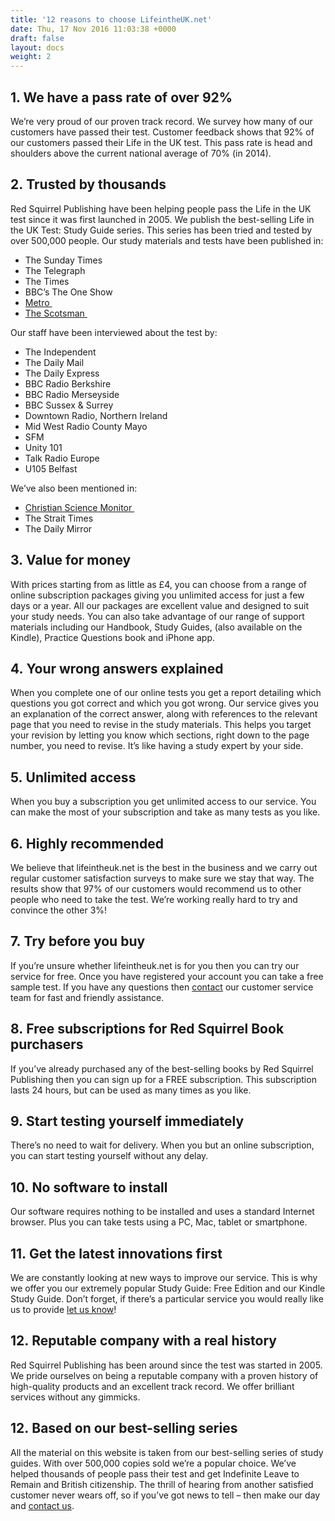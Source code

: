 ```yaml
---
title: '12 reasons to choose LifeintheUK.net'
date: Thu, 17 Nov 2016 11:03:38 +0000
draft: false
layout: docs
weight: 2
---
```



## 1. We have a pass rate of over 92%


We’re very proud of our proven track record. We survey how many of our customers have passed their test. Customer feedback shows that 92% of our customers passed their Life in the UK test. This pass rate is head and shoulders above the current national average of 70% (in 2014).

2. Trusted by thousands
-----------------------

Red Squirrel Publishing have been helping people pass the Life in the UK test since it was first launched in 2005. We publish the best-selling Life in the UK Test: Study Guide series. This series has been tried and tested by over 500,000 people. Our study materials and tests have been published in:

*   The Sunday Times
*   The Telegraph
*   The Times
*   BBC’s The One Show
*   [Metro ](http://www.metro.co.uk/news/article.html?in_article_id=83736&in_page_id=34)
*   [The Scotsman ](http://www.scotsman.com/news/new-scots-from-poland-doing-us-proud-1-1073681)

Our staff have been interviewed about the test by:

*   The Independent
*   The Daily Mail
*   The Daily Express
*   BBC Radio Berkshire
*   BBC Radio Merseyside
*   BBC Sussex & Surrey
*   Downtown Radio, Northern Ireland
*   Mid West Radio County Mayo
*   SFM
*   Unity 101
*   Talk Radio Europe
*   U105 Belfast

We’ve also been mentioned in:

*   [Christian Science Monitor ](http://www.csmonitor.com/2008/0131/p01s05-woeu.html)
*   The Strait Times
*   The Daily Mirror

3. Value for money
------------------

With prices starting from as little as £4, you can choose from a range of online subscription packages giving you unlimited access for just a few days or a year. All our packages are excellent value and designed to suit your study needs. You can also take advantage of our range of support materials including our Handbook, Study Guides, (also available on the Kindle), Practice Questions book and iPhone app.

4. Your wrong answers explained
-------------------------------

When you complete one of our online tests you get a report detailing which questions you got correct and which you got wrong. Our service gives you an explanation of the correct answer, along with references to the relevant page that you need to revise in the study materials. This helps you target your revision by letting you know which sections, right down to the page number, you need to revise. It’s like having a study expert by your side.

5. Unlimited access
-------------------

When you buy a subscription you get unlimited access to our service. You can make the most of your subscription and take as many tests as you like.

6. Highly recommended
---------------------

We believe that lifeintheuk.net is the best in the business and we carry out regular customer satisfaction surveys to make sure we stay that way. The results show that 97% of our customers would recommend us to other people who need to take the test. We’re working really hard to try and convince the other 3%!

7. Try before you buy
---------------------

If you’re unsure whether lifeintheuk.net is for you then you can try our service for free. Once you have registered your account you can take a free sample test. If you have any questions then [contact](http://lifeintheuk.wpengine.com/?page_id=24) our customer service team for fast and friendly assistance.

8. Free subscriptions for Red Squirrel Book purchasers
------------------------------------------------------

If you’ve already purchased any of the best-selling books by Red Squirrel Publishing then you can sign up for a FREE subscription. This subscription lasts 24 hours, but can be used as many times as you like.

9. Start testing yourself immediately
-------------------------------------

There’s no need to wait for delivery. When you but an online subscription, you can start testing yourself without any delay.

10. No software to install
--------------------------

Our software requires nothing to be installed and uses a standard Internet browser. Plus you can take tests using a PC, Mac, tablet or smartphone.

11. Get the latest innovations first
------------------------------------

We are constantly looking at new ways to improve our service. This is why we offer you our extremely popular Study Guide: Free Edition and our Kindle Study Guide. Don’t forget, if there’s a particular service you would really like us to provide [let us know](http://lifeintheuk.wpengine.com/?page_id=24)!

12. Reputable company with a real history
-----------------------------------------

Red Squirrel Publishing has been around since the test was started in 2005. We pride ourselves on being a reputable company with a proven history of high-quality products and an excellent track record. We offer brilliant services without any gimmicks.

12. Based on our best-selling series
------------------------------------

All the material on this website is taken from our best-selling series of study guides. With over 500,000 copies sold we’re a popular choice. We’ve helped thousands of people pass their test and get Indefinite Leave to Remain and British citizenship. The thrill of hearing from another satisfied customer never wears off, so if you’ve got news to tell – then make our day and [contact us](http://lifeintheuk.wpengine.com/?page_id=24).